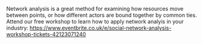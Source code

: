 Network analysis is a great method for examining how resources move between points, or how different actors are bound together by common ties. Attend our free workshop to learn how to apply network analyis in your industry: https://www.eventbrite.co.uk/e/social-network-analysis-workshop-tickets-42123071240

